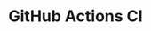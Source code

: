 # GitHub Actions CI
























































































































































































































































































































































































































































































































































































































































































































































































































































































































































































































































































































































































